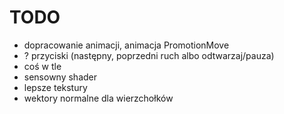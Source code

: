 # TODO
- dopracowanie animacji, animacja PromotionMove
- ? przyciski (następny, poprzedni ruch albo odtwarzaj/pauza)
- coś w tle
- sensowny shader
- lepsze tekstury
- wektory normalne dla wierzchołków
